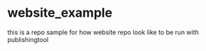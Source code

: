 # website_example
this is a repo sample for how website repo look like to be run with publishingtool
